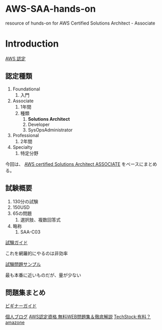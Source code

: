 # AWS-SAA-hands-on
resource of hunds-on for AWS Certified Solutions Architect - Associate

# Introduction

[AWS 認定](https://aws.amazon.com/jp/certification/?nc1=h_ls)

## 認定種類

1. Foundational
   1. 入門
2. Associate
   1. 1年間
   2. 種類
      1. **Solutions Architect**
      2. Developer
      3. SysOpsAdministrator
3. Professional
   1. 2年間
4. Specialty
   1. 特定分野

今回は、
[AWS certified Solutions Architect ASSOCIATE](https://aws.amazon.com/jp/certification/certified-solutions-architect-associate/?ch=sec&sec=rmg&d=1)
をベースにまとめる。


## 試験概要

1. 130分の試験
2. 150USD
3. 65の問題
   1. 選択肢、複数回答式
4. 略称
   1. SAA-C03

[試験ガイド](https://d1.awsstatic.com/ja_JP/training-and-certification/docs-sa-assoc/AWS-Certified-Solutions-Architect-Associate_Exam-Guide.pdf)

これを網羅的にやるのは非効率

[試験問題サンプル](https://d1.awsstatic.com/ja_JP/training-and-certification/docs-sa-assoc/AWS-Certified-Solutions-Architect-Associate_Sample-Questions.pdf)

最も本番に近いものだが、量が少ない

## 問題集まとめ

[ビギナーガイド](https://aws.amazon.com/jp/blogs/news/2022-aws-beginner-learning/)

[個人ブログ](https://www.acceluniverse.com/blog/developers/2020/06/aws-SAA.html)
[AWS認定資格 無料WEB問題集＆徹底解説](https://aws-exam.net/saa/saa_question.php)
[TechStock:有料？](https://techstock.jp/exam/aws-exam2/)
[amazone](https://www.amazon.co.jp/AWS%E8%AA%8D%E5%AE%9A%E3%82%BD%E3%83%AA%E3%83%A5%E3%83%BC%E3%82%B7%E3%83%A7%E3%83%B3%E3%82%A2%E3%83%BC%E3%82%AD%E3%83%86%E3%82%AF%E3%83%88-%E3%82%A2%E3%82%BD%E3%82%B7%E3%82%A8%E3%82%A4%E3%83%88%E5%95%8F%E9%A1%8C%E9%9B%86-%E5%B9%B3%E5%B1%B1-%E6%AF%85/dp/486594303X)




